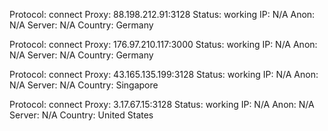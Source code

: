 Protocol: connect
Proxy: 88.198.212.91:3128
Status: working
IP: N/A
Anon: N/A
Server: N/A
Country: Germany

Protocol: connect
Proxy: 176.97.210.117:3000
Status: working
IP: N/A
Anon: N/A
Server: N/A
Country: Germany

Protocol: connect
Proxy: 43.165.135.199:3128
Status: working
IP: N/A
Anon: N/A
Server: N/A
Country: Singapore

Protocol: connect
Proxy: 3.17.67.15:3128
Status: working
IP: N/A
Anon: N/A
Server: N/A
Country: United States

